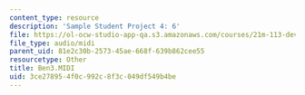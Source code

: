 ```yaml
---
content_type: resource
description: 'Sample Student Project 4: 6'
file: https://ol-ocw-studio-app-qa.s3.amazonaws.com/courses/21m-113-developing-musical-structures-fall-2002/3ce278954f0c992c8f3c049df549b4be_Ben3.MIDI
file_type: audio/midi
parent_uid: 81e2c30b-2573-45ae-668f-639b862cee55
resourcetype: Other
title: Ben3.MIDI
uid: 3ce27895-4f0c-992c-8f3c-049df549b4be
---
```

